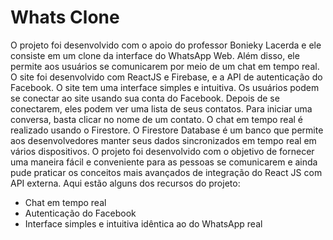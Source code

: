 # Whats Clone

O projeto foi desenvolvido com o apoio do professor Bonieky Lacerda e ele consiste em um clone da interface do WhatsApp Web. Além disso, ele permite aos usuários se comunicarem por meio de um chat em tempo real. O site foi desenvolvido com ReactJS e Firebase, e a API de autenticação do Facebook.
O site tem uma interface simples e intuitiva. Os usuários podem se conectar ao site usando sua conta do Facebook. Depois de se conectarem, eles podem ver uma lista de seus contatos. Para iniciar uma conversa, basta clicar no nome de um contato.
O chat em tempo real é realizado usando o Firestore. O Firestore Database é um banco que permite aos desenvolvedores manter seus dados sincronizados em tempo real em vários dispositivos.
O projeto foi desenvolvido com o objetivo de fornecer uma maneira fácil e conveniente para as pessoas se comunicarem e ainda pude praticar os conceitos mais avançados de integração do React JS com API externa.
Aqui estão alguns dos recursos do projeto:

- Chat em tempo real
- Autenticação do Facebook
- Interface simples e intuitiva idêntica ao do WhatsApp real
